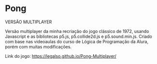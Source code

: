 # Pong

VERSÃO MULTIPLAYER

Versão multiplayer da minha recriação do jogo clássico de 1972, usando Javascript e as bibliotecas p5.js, p5.collide2d.js e p5.sound.min.js.
Criado com base nas videoaulas do curso de Lógica de Programação da Alura, porém com muitas modificações.

Link do jogo: https://legalso.github.io/Pong-Multiplayer/
